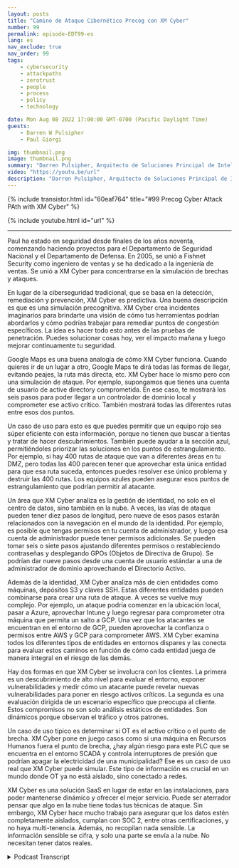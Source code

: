 ```yaml
---
layout: posts
title: "Camino de Ataque Cibernético Precog con XM Cyber"
number: 99
permalink: episode-EDT99-es
lang: es
nav_exclude: true
nav_order: 99
tags:
    - cybersecurity
    - attackpaths
    - zerotrust
    - people
    - process
    - policy
    - technology

date: Mon Aug 08 2022 17:00:00 GMT-0700 (Pacific Daylight Time)
guests:
    - Darren W Pulsipher
    - Paul Giorgi

img: thumbnail.png
image: thumbnail.png
summary: "Darren Pulsipher, Arquitecto de Soluciones Principal de Intel, y Paul Giorgi, Director de Ingeniería de Ventas de XM Cyber, discuten cómo la tecnología de XM Cyber puede ayudar a las organizaciones a descubrir caminos de ataque y reducir el riesgo."
video: "https://youtu.be/url"
description: "Darren Pulsipher, Arquitecto de Soluciones Principal de Intel, y Paul Giorgi, Director de Ingeniería de Ventas de XM Cyber, discuten cómo la tecnología de XM Cyber puede ayudar a las organizaciones a descubrir caminos de ataque y reducir el riesgo."
---
```


<div>
{% include transistor.html id="60eaf764" title="#99 Precog Cyber Attack PAth with XM Cyber" %}

{% include youtube.html id="url" %}
</div>

---

Paul ha estado en seguridad desde finales de los años noventa, comenzando haciendo proyectos para el Departamento de Seguridad Nacional y el Departamento de Defensa. En 2005, se unió a Fishnet Security como ingeniero de ventas y se ha dedicado a la ingeniería de ventas. Se unió a XM Cyber para concentrarse en la simulación de brechas y ataques.

En lugar de la ciberseguridad tradicional, que se basa en la detección, remediación y prevención, XM Cyber es predictiva. Una buena descripción es que es una simulación precognitiva. XM Cyber crea incidentes imaginarios para brindarte una visión de cómo tus herramientas podrían abordarlos y cómo podrías trabajar para remediar puntos de congestión específicos. La idea es hacer todo esto antes de las pruebas de penetración. Puedes solucionar cosas hoy, ver el impacto mañana y luego mejorar continuamente tu seguridad.

Google Maps es una buena analogía de cómo XM Cyber funciona. Cuando quieres ir de un lugar a otro, Google Maps te dirá todas las formas de llegar, evitando peajes, la ruta más directa, etc. XM Cyber hace lo mismo pero con una simulación de ataque. Por ejemplo, supongamos que tienes una cuenta de usuario de active directory comprometida. En ese caso, te mostrará los seis pasos para poder llegar a un controlador de dominio local y comprometer ese activo crítico. También mostrará todas las diferentes rutas entre esos dos puntos.

Un caso de uso para esto es que puedes permitir que un equipo rojo sea súper eficiente con esta información, porque no tienen que buscar a tientas y tratar de hacer descubrimientos. También puede ayudar a la sección azul, permitiéndoles priorizar las soluciones en los puntos de estrangulamiento. Por ejemplo, si hay 400 rutas de ataque que van a diferentes áreas en tu DMZ, pero todas las 400 parecen tener que aprovechar esta única entidad para que esa ruta suceda, entonces puedes resolver ese único problema y destruir las 400 rutas. Los equipos azules pueden asegurar esos puntos de estrangulamiento que podrían permitir al atacante.

Un área que XM Cyber analiza es la gestión de identidad, no solo en el centro de datos, sino también en la nube. A veces, las vías de ataque pueden tener diez pasos de longitud, pero nueve de esos pasos estarán relacionados con la navegación en el mundo de la identidad. Por ejemplo, es posible que tengas permisos en tu cuenta de administrador, y luego esa cuenta de administrador puede tener permisos adicionales. Se pueden tomar seis o siete pasos ajustando diferentes permisos o restableciendo contraseñas y desplegando GPOs (Objetos de Directiva de Grupo). Se podrían dar nueve pasos desde una cuenta de usuario estándar a una de administrador de dominio aprovechando el Directorio Activo.

Además de la identidad, XM Cyber analiza más de cien entidades como máquinas, depósitos S3 y claves SSH. Estas diferentes entidades pueden combinarse para crear una ruta de ataque. A veces se vuelve muy complejo. Por ejemplo, un ataque podría comenzar en la ubicación local, pasar a Azure, aprovechar Intune y luego regresar para comprometer otra máquina que permita un salto a GCP. Una vez que los atacantes se encuentran en el entorno de GCP, pueden aprovechar la confianza o permisos entre AWS y GCP para comprometer AWS. XM Cyber examina todos los diferentes tipos de entidades en entornos dispares y las conecta para evaluar estos caminos en función de cómo cada entidad juega de manera integral en el riesgo de las demás.

Hay dos formas en que XM Cyber se involucra con los clientes. La primera es un descubrimiento de alto nivel para evaluar el entorno, exponer vulnerabilidades y medir cómo un atacante puede revelar nuevas vulnerabilidades para poner en riesgo activos críticos. La segunda es una evaluación dirigida de un escenario específico que preocupa al cliente. Estos compromisos no son solo análisis estáticos de entidades. Son dinámicos porque observan el tráfico y otros patrones.

Un caso de uso típico es determinar si OT es el activo crítico o el punto de brecha. XM Cyber pone en juego casos como si una máquina en Recursos Humanos fuera el punto de brecha, ¿hay algún riesgo para este PLC que se encuentra en el entorno SCADA y controla interruptores de presión que podrían apagar la electricidad de una municipalidad? Ese es un caso de uso real que XM Cyber puede simular. Este tipo de información es crucial en un mundo donde OT ya no está aislado, sino conectado a redes.

XM Cyber es una solución SaaS en lugar de estar en las instalaciones, para poder mantenerse dinámico y ofrecer el mejor servicio. Puede ser aterrador pensar que algo en la nube tiene todas tus técnicas de ataque. Sin embargo, XM Cyber hace mucho trabajo para asegurar que los datos estén completamente aislados, cumplan con SOC 2, entre otras certificaciones, y no haya multi-tenencia. Además, no recopilan nada sensible. La información sensible se cifra, y solo una parte se envía a la nube. No necesitan tener datos reales.



<details>
<summary> Podcast Transcript </summary>

<p></p>

</details>
